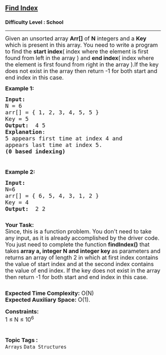 <h2><a href="https://practice.geeksforgeeks.org/problems/find-index4752/1?page=1&difficulty[]=-2&status[]=unsolved&category[]=Arrays&sortBy=submissions">Find Index</a></h2><h3>Difficulty Level : School</h3><hr><div class="problems_problem_content__Xm_eO"><p><span style="font-size:18px">Given an unsorted array <strong>Arr[]</strong> of <strong>N</strong> integers and a <strong>Key</strong> which is present in this array. You need to write a program to find the <strong>start index</strong>( index where the element is first found from left in the array ) and <strong>end index</strong>( index where the element is first found from right in the array ).If the key does not exist in the array then return -1&nbsp;for both start and end index in this case.</span></p>

<p><span style="font-size:18px"><strong>Example 1:</strong></span></p>

<pre><span style="font-size:18px"><strong>Input:</strong>
N = 6
arr[] = { 1, 2, 3, 4, 5, 5 }
Key = 5
<strong>Output:</strong>  4 5
<strong>Explanation</strong>:
5 appears first time at index 4 and
appears last time at index 5.
<strong>(0 based indexing)</strong>
</span></pre>

<p>&nbsp;</p>

<p><span style="font-size:18px"><strong>Example 2:</strong></span></p>

<pre><span style="font-size:18px"><strong>Input:
</strong>N=6
arr[] = { 6, 5, 4, 3, 1, 2 }
Key = 4
<strong>Output:</strong>  2 2 
</span></pre>

<p><br>
<span style="font-size:18px"><strong>Your Task:</strong><br>
Since, this is a function problem. You don't need to take any input, as it is already accomplished by the driver code. You just need to complete the function <strong>findIndex()</strong> that takes<strong> array a, integer N&nbsp;and integer key&nbsp;</strong>as parameters<strong>&nbsp;</strong>and returns an array of length 2 in which at first index contains the value of start index and at the second index contains the value of end index. If the key does not exist in the array then return -1&nbsp;for both start and end index in this case.</span></p>

<p><br>
<span style="font-size:18px"><strong>Expected Time Complexity:</strong> O(N)<br>
<strong>Expected Auxiliary Space:</strong> O(1).</span><br>
<br>
<span style="font-size:18px"><strong>Constraints:</strong><br>
1 ≤ N ≤ 10<sup>6</sup></span></p>
</div><br><p><span style=font-size:18px><strong>Topic Tags : </strong><br><code>Arrays</code>&nbsp;<code>Data Structures</code>&nbsp;